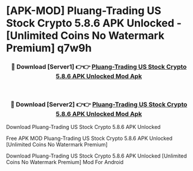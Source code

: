 # [APK-MOD] Pluang-Trading US Stock Crypto 5.8.6 APK Unlocked - [Unlimited Coins No Watermark Premium] q7w9h



<div align="center">
<h3>🔴 Download [Server1] 👉👉 <a href="https://momento.my/?title=Pluang-Trading_US_Stock_Crypto_5.8.6_APK_Unlocked">Pluang-Trading US Stock Crypto 5.8.6 APK Unlocked Mod Apk</a></h3><br>

<h3>🔴 Download [Server2] 👉👉 <a href="https://momento.my/?title=Pluang-Trading_US_Stock_Crypto_5.8.6_APK_Unlocked">Pluang-Trading US Stock Crypto 5.8.6 APK Unlocked Mod Apk</a></h3>
</div>



Download Pluang-Trading US Stock Crypto 5.8.6 APK Unlocked 

Free APK MOD Pluang-Trading US Stock Crypto 5.8.6 APK Unlocked [Unlimited Coins No Watermark Premium]

Download Pluang-Trading US Stock Crypto 5.8.6 APK Unlocked [Unlimited Coins No Watermark Premium] Mod For Android

